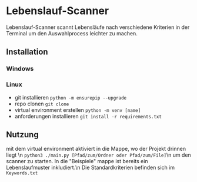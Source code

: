 # Lebenslauf-Scanner
Lebenslauf-Scanner scannt Lebensläufe nach verschiedene Kriterien in der Terminal um den Auswahlprocess leichter zu machen.

## Installation
### Windows
### Linux
- git installieren
`python -m ensurepip --upgrade`
- repo clonen
`git clone `
- virtual environment erstellen 
`python -m venv [name]`
- anforderungen installieren
`git install -r requirements.txt`

## Nutzung
mit dem virtual environment aktiviert in die Mappe, wo der Projekt drinnen liegt \n
`python3 ./main.py [Pfad/zum/Ordner oder Pfad/zum/File]`\n
um den scanner zu starten. In die "Beispiele" mappe ist bereits ein Lebenslaufmuster inkludiert.\n
Die Standardkriterien befinden sich im `Keywords.txt` 

